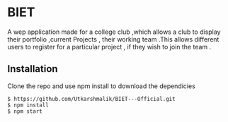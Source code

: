 # BIET
A wep application made for a college club ,which allows a club to display their portfolio ,current Projects , their working team .This allows different users to register for a particular project , if they wish to join the team . 


## Installation

Clone the repo and use npm install to download the dependicies
```
$ https://github.com/Utkarshmalik/BIET---Official.git
$ npm install
$ npm start
```
